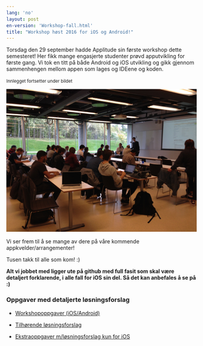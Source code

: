 ```yaml
---
lang: 'no'
layout: post
en-version: 'Workshop-fall.html'
title: "Workshop høst 2016 for iOS og Android!"
---
```


Torsdag den 29 september hadde Applitude sin første workshop dette semesteret!
Her fikk mange engasjerte studenter prøvd apputvikling for første gang. Vi tok en titt
på både Android og iOS utvikling og gikk gjennom sammenhengen mellom appen som lages og IDEene og koden.

<small>Innlegget fortsetter under bildet</small>

<img class="img-center" src="static/img/workshop-h2016.jpg">

Vi ser frem til å se mange av dere på våre kommende appkvelder/arrangementer!

Tusen takk til alle som kom! :)

<b> Alt vi jobbet med ligger ute på github med full fasit som skal
være detaljert forklarende, i alle fall for iOS sin del. Så det kan anbefales å se på :)</b>

### Oppgaver med detaljerte løsningsforslag

- <a href="https://github.com/applitude/applitude-workshop/blob/master/Oppgaver.md">Workshopoppgaver (iOS/Android)</a>

- <a href="https://github.com/applitude/applitude-workshop/tree/solution">Tilhørende løsningsforslag</a>

- <a href="https://github.com/applitude/Swift-workshop">Ekstraoppgaver m/løsningsforslag kun for iOS</a>
